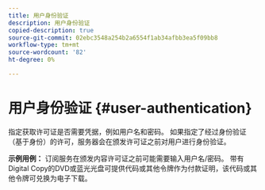 ```yaml
---
title: 用户身份验证
description: 用户身份验证
copied-description: true
source-git-commit: 02ebc3548a254b2a6554f1ab34afbb3ea5f09bb8
workflow-type: tm+mt
source-wordcount: '82'
ht-degree: 0%

---
```


# 用户身份验证 {#user-authentication}

指定获取许可证是否需要凭据，例如用户名和密码。 如果指定了经过身份验证（基于身份）的许可，服务器会在颁发许可证之前对用户进行身份验证。

**示例用例：** 订阅服务在颁发内容许可证之前可能需要输入用户名/密码。 带有Digital Copy的DVD或蓝光光盘可提供代码或其他令牌作为付款证明，该代码或其他令牌可兑换为电子下载。
